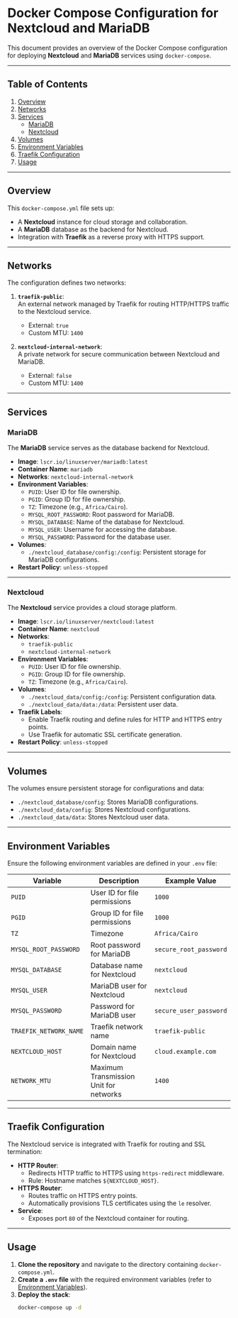 # Docker Compose Configuration for Nextcloud and MariaDB

This document provides an overview of the Docker Compose configuration for deploying **Nextcloud** and **MariaDB** services using `docker-compose`. 

---

## Table of Contents

1. [Overview](#overview)
2. [Networks](#networks)
3. [Services](#services)
   - [MariaDB](#mariadb)
   - [Nextcloud](#nextcloud)
4. [Volumes](#volumes)
5. [Environment Variables](#environment-variables)
6. [Traefik Configuration](#traefik-configuration)
7. [Usage](#usage)

---

## Overview

This `docker-compose.yml` file sets up:
- A **Nextcloud** instance for cloud storage and collaboration.
- A **MariaDB** database as the backend for Nextcloud.
- Integration with **Traefik** as a reverse proxy with HTTPS support.

---

## Networks

The configuration defines two networks:

1. **`traefik-public`**:  
   An external network managed by Traefik for routing HTTP/HTTPS traffic to the Nextcloud service.  
   - External: `true`
   - Custom MTU: `1400`

2. **`nextcloud-internal-network`**:  
   A private network for secure communication between Nextcloud and MariaDB.  
   - External: `false`
   - Custom MTU: `1400`

---

## Services

### MariaDB

The **MariaDB** service serves as the database backend for Nextcloud.

- **Image**: `lscr.io/linuxserver/mariadb:latest`
- **Container Name**: `mariadb`
- **Networks**: `nextcloud-internal-network`
- **Environment Variables**:
  - `PUID`: User ID for file ownership.
  - `PGID`: Group ID for file ownership.
  - `TZ`: Timezone (e.g., `Africa/Cairo`).
  - `MYSQL_ROOT_PASSWORD`: Root password for MariaDB.
  - `MYSQL_DATABASE`: Name of the database for Nextcloud.
  - `MYSQL_USER`: Username for accessing the database.
  - `MYSQL_PASSWORD`: Password for the database user.
- **Volumes**:
  - `./nextcloud_database/config:/config`: Persistent storage for MariaDB configurations.
- **Restart Policy**: `unless-stopped`

---

### Nextcloud

The **Nextcloud** service provides a cloud storage platform.

- **Image**: `lscr.io/linuxserver/nextcloud:latest`
- **Container Name**: `nextcloud`
- **Networks**: 
  - `traefik-public`
  - `nextcloud-internal-network`
- **Environment Variables**:
  - `PUID`: User ID for file ownership.
  - `PGID`: Group ID for file ownership.
  - `TZ`: Timezone (e.g., `Africa/Cairo`).
- **Volumes**:
  - `./nextcloud_data/config:/config`: Persistent configuration data.
  - `./nextcloud_data/data:/data`: Persistent user data.
- **Traefik Labels**:
  - Enable Traefik routing and define rules for HTTP and HTTPS entry points.
  - Use Traefik for automatic SSL certificate generation.
- **Restart Policy**: `unless-stopped`

---

## Volumes

The volumes ensure persistent storage for configurations and data:
- `./nextcloud_database/config`: Stores MariaDB configurations.
- `./nextcloud_data/config`: Stores Nextcloud configurations.
- `./nextcloud_data/data`: Stores Nextcloud user data.

---

## Environment Variables

Ensure the following environment variables are defined in your `.env` file:

| Variable               | Description                          | Example Value          |
|------------------------|--------------------------------------|------------------------|
| `PUID`                | User ID for file permissions        | `1000`                 |
| `PGID`                | Group ID for file permissions       | `1000`                 |
| `TZ`                  | Timezone                            | `Africa/Cairo`         |
| `MYSQL_ROOT_PASSWORD` | Root password for MariaDB           | `secure_root_password` |
| `MYSQL_DATABASE`      | Database name for Nextcloud         | `nextcloud`            |
| `MYSQL_USER`          | MariaDB user for Nextcloud          | `nextcloud`            |
| `MYSQL_PASSWORD`      | Password for MariaDB user           | `secure_user_password` |
| `TRAEFIK_NETWORK_NAME`| Traefik network name                | `traefik-public`       |
| `NEXTCLOUD_HOST`      | Domain name for Nextcloud           | `cloud.example.com`    |
| `NETWORK_MTU`         | Maximum Transmission Unit for networks | `1400`                 |

---

## Traefik Configuration

The Nextcloud service is integrated with Traefik for routing and SSL termination:
- **HTTP Router**:
  - Redirects HTTP traffic to HTTPS using `https-redirect` middleware.
  - Rule: Hostname matches `${NEXTCLOUD_HOST}`.
- **HTTPS Router**:
  - Routes traffic on HTTPS entry points.
  - Automatically provisions TLS certificates using the `le` resolver.
- **Service**:
  - Exposes port `80` of the Nextcloud container for routing.

---

## Usage

1. **Clone the repository** and navigate to the directory containing `docker-compose.yml`.
2. **Create a `.env` file** with the required environment variables (refer to [Environment Variables](#environment-variables)).
3. **Deploy the stack**:
   ```bash
   docker-compose up -d
